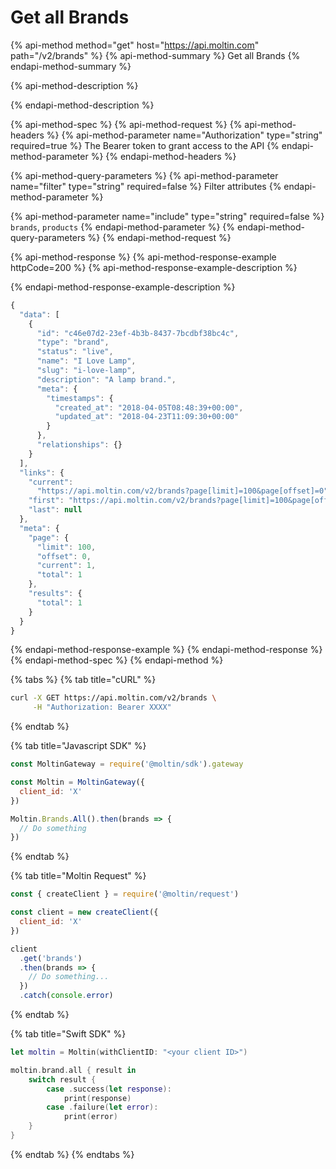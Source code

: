 # Get all Brands

{% api-method method="get" host="https://api.moltin.com" path="/v2/brands" %}
{% api-method-summary %}
Get all Brands
{% endapi-method-summary %}

{% api-method-description %}

{% endapi-method-description %}

{% api-method-spec %}
{% api-method-request %}
{% api-method-headers %}
{% api-method-parameter name="Authorization" type="string" required=true %}
The Bearer token to grant access to the API
{% endapi-method-parameter %}
{% endapi-method-headers %}

{% api-method-query-parameters %}
{% api-method-parameter name="filter" type="string" required=false %}
Filter attributes
{% endapi-method-parameter %}

{% api-method-parameter name="include" type="string" required=false %}
`brands`, `products`
{% endapi-method-parameter %}
{% endapi-method-query-parameters %}
{% endapi-method-request %}

{% api-method-response %}
{% api-method-response-example httpCode=200 %}
{% api-method-response-example-description %}

{% endapi-method-response-example-description %}

```javascript
{
  "data": [
    {
      "id": "c46e07d2-23ef-4b3b-8437-7bcdbf38bc4c",
      "type": "brand",
      "status": "live",
      "name": "I Love Lamp",
      "slug": "i-love-lamp",
      "description": "A lamp brand.",
      "meta": {
        "timestamps": {
          "created_at": "2018-04-05T08:48:39+00:00",
          "updated_at": "2018-04-23T11:09:30+00:00"
        }
      },
      "relationships": {}
    }
  ],
  "links": {
    "current":
      "https://api.moltin.com/v2/brands?page[limit]=100&page[offset]=0",
    "first": "https://api.moltin.com/v2/brands?page[limit]=100&page[offset]=0",
    "last": null
  },
  "meta": {
    "page": {
      "limit": 100,
      "offset": 0,
      "current": 1,
      "total": 1
    },
    "results": {
      "total": 1
    }
  }
}
```
{% endapi-method-response-example %}
{% endapi-method-response %}
{% endapi-method-spec %}
{% endapi-method %}

{% tabs %}
{% tab title="cURL" %}
```bash
curl -X GET https://api.moltin.com/v2/brands \
     -H "Authorization: Bearer XXXX"
```
{% endtab %}

{% tab title="Javascript SDK" %}
```javascript
const MoltinGateway = require('@moltin/sdk').gateway

const Moltin = MoltinGateway({
  client_id: 'X'
})

Moltin.Brands.All().then(brands => {
  // Do something
})
```
{% endtab %}

{% tab title="Moltin Request" %}
```javascript
const { createClient } = require('@moltin/request')

const client = new createClient({
  client_id: 'X'
})

client
  .get('brands')
  .then(brands => {
    // Do something...
  })
  .catch(console.error)
```
{% endtab %}

{% tab title="Swift SDK" %}
```swift
let moltin = Moltin(withClientID: "<your client ID>")

moltin.brand.all { result in
    switch result {
        case .success(let response):
            print(response)
        case .failure(let error):
            print(error)
    }
}
```
{% endtab %}
{% endtabs %}

